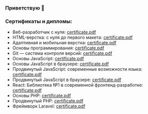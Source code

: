 ### Приветствую 👋


### Сертификаты и дипломы:

* Веб-разработчик с нуля: [certificate.pdf](https://github.com/AlexandraKam/AlexandraKam/blob/main/certificates/certificate.pdf)
* HTML-верстка: с нуля до первого макета: [certificate.pdf](https://github.com/AlexandraKam/AlexandraKam/blob/main/certificates/certificate%20(1).pdf)
* Адаптивная и мобильная верстка: [certificate.pdf](https://github.com/AlexandraKam/AlexandraKam/blob/main/certificates/certificate%20(2).pdf)
* Основы программирования: [certificate.pdf](https://github.com/AlexandraKam/AlexandraKam/blob/main/certificates/certificate%20(3).pdf)
* Git — система контроля версий: [certificate.pdf](https://github.com/AlexandraKam/AlexandraKam/blob/main/certificates/certificate%20(4).pdf)
* Основы JavaScript: [certificate.pdf](https://github.com/AlexandraKam/AlexandraKam/blob/main/certificates/certificate%20(5).pdf)
* Основы JavaScript в браузере: [certificate.pdf](https://github.com/AlexandraKam/AlexandraKam/blob/main/certificates/certificate%20(6).pdf)
* Продвинутый JavaScript: современные возможности языка: [certificate.pdf](https://github.com/AlexandraKam/AlexandraKam/blob/main/certificates/certificate%20(7).pdf)
* Продвинутый JavaScript в браузере: [certificate.pdf](https://github.com/AlexandraKam/AlexandraKam/blob/main/certificates/certificate%20(8).pdf)
* React: Библиотека №1 в современной фронтенд-разработке: [certificate.pdf](https://github.com/AlexandraKam/AlexandraKam/blob/main/certificates/certificate%20(9).pdf)
* Основы PHP: [certificate.pdf](https://github.com/AlexandraKam/AlexandraKam/blob/main/certificates/certificate%20(10).pdf)
* Продвинутый PHP: [certificate.pdf](https://github.com/AlexandraKam/AlexandraKam/blob/main/certificates/certificate%20(11).pdf)
* Фреймворк Laravel: [certificate.pdf](https://github.com/AlexandraKam/AlexandraKam/blob/main/certificates/certificate%20(12).pdf)

<!--
**AlexandraKam/AlexandraKam** is a ✨ _special_ ✨ repository because its `README.md` (this file) appears on your GitHub profile.

Here are some ideas to get you started:

- 🔭 I’m currently working on ...
- 🌱 I’m currently learning ...
- 👯 I’m looking to collaborate on ...
- 🤔 I’m looking for help with ...
- 💬 Ask me about ...
- 📫 How to reach me: ...
- 😄 Pronouns: ...
- ⚡ Fun fact: ...
-->
